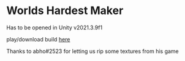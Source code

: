 # Worlds Hardest Maker

Has to be opened in Unity v2021.3.9f1

play/download build [here](https://berrygoodgamez.itch.io/worlds-hardest-maker)

Thanks to abho#2523 for letting us rip some textures from his game
